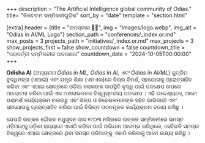 +++
description = "The Artificial Intelligence global community of Odias."
title= "ନିକଟତମ ସମ୍ମିଳନୀଗୁଡ଼ିକ"
sort_by = "date"
template = "section.html"
    
[extra]
header = {title = "ନମସ୍କାର 🙏🏼", img = "images/logo.webp", img_alt = "Odias in AI/ML Logo"}
section_path = "conferences/_index.or.md"
max_posts = 3
projects_path = "initiatives/_index.or.md"
max_projects = 3
show_projects_first = false
show_countdown = false
countdown_title = "ପରବର୍ତ୍ତୀ ସମ୍ମିଳନୀର ଅବଗଣନା"
countdown_date = "2024-10-05T00:00:00"
+++

**Odisha AI** (*ଅନ୍ୟନାମ Odias in ML, Odias in AI, ଏବଂ Odias in AI/ML*) କୁତ୍ରିମ ବୁଦ୍ଧିମତ୍ତା (ଏଆଇ) ଏବଂ ଯନ୍ତ୍ର ଶିକ୍ଷା (ଏମଏଲ)ରେ ବିଚାର ବିମର୍ଶ, ସହଯୋଗକୁ ପ୍ରୋତ୍ସାହିତ କରିବା ଏବଂ ଏଆଇ କ୍ଷେତ୍ରରେ ଓଡିଆ ଲୋକଙ୍କ ଉପସ୍ଥିତି ବୃଦ୍ଧି ପାଇଁ ପଦକ୍ଷେପ ଉପରେ ଆଲୋଚନା କରିବା ପାଇଁ ଏକ ଅଣଲାଭଜନକ ବିଶ୍ୱସ୍ତରୀୟ ପଦକ୍ଷେପ । ଏହି ଉଦ୍ଦେଶ୍ୟରେ, ଆମେ ପରାମର୍ଶ କାର୍ଯ୍ୟକ୍ରମ ଚଳାଉଛୁ ଏବଂ ଶିଳ୍ପ ଓ ନିବେଶକମାନଙ୍କ ସହିତ ଭାଗିଦାରୀ ଏବଂ ସହଯୋଗକୁ ପ୍ରୋତ୍ସାହିତ କରିବା ପାଇଁ ବିଭିନ୍ନ ଗଠନମୂଳକ କାର୍ଯ୍ୟକ୍ରମ ବଜାୟ ରଖିଛୁ ।

ଯେପରି ଉତ୍କଳ ଗୌରବ ମଧୁସୂଦନ ଦାସ ୧୯୦୩ ମସିହାରେ ଉତ୍କଳ ସମ୍ମିଳନୀରେ ସମସ୍ତ ଓଡ଼ିଆଙ୍କୁ ଓଡ଼ିଶା ରାଜ୍ୟରେ ଏକାଠି କରିବା ପାଇଁ ଅଭିଯାନ ଆରମ୍ଭ କରିଥିଲେ, ସେହିଭଳି ସମଗ୍ର ବିଶ୍ୱରେ ଏଆଇ କ୍ଷେତ୍ରରେ ଥିବା ସମସ୍ତ ଓଡିଆଙ୍କୁ ଏକାଠି କରିବାକୁ ଆମେ ଲକ୍ଷ୍ୟ ରଖିଛୁ ।